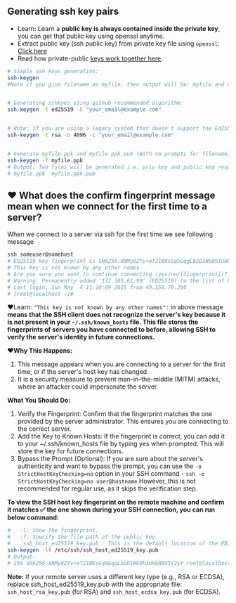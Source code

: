 
## Generating ssh key pairs

- Learn: Learn a **public key is always contained inside the private key**, you can get that public key using openssl anytime.
- Extract public key (ssh public key) from private key file using `openssl`: [Click here](https://stackoverflow.com/a/5246045/10012446)
- Read how private-public [keys work together here](https://www.devco.net/archives/2006/02/13/public_-_private_key_encryption_using_openssl.php).

```bash
# Simple ssh keys generation:
ssh-keygen
#Note if you give filename as myfile, then output will be: myfile and myfile.pub, where myfile is private key and myfile.pub is public key.


# Generating sshkyes using github recommended algorithm:
ssh-keygen -t ed25519 -C "your_email@example.com"


# Note: If you are using a legacy system that doesn't support the Ed25519 algorithm, use:
ssh-keygen -t rsa -b 4096 -C "your_email@example.com"


# Generate myfile.ppk and myfile.ppk.pub (With no prompts for filename, and do set passphrase in prompts):
ssh-keygen -f myfile.ppk
# Output: Two files will be generated i.e, priv key and public key respectively.
# myfile.ppk  myfile.ppk.pub
```

## ❤️ What does the confirm fingerprint message mean when we connect for the first time to a server?

When we connect to a server via ssh for the first time we see following message 

```bash
ssh someuser@somehost
# ED25519 key fingerprint is SHA256:XNMy8ZTv+eT21BKsGqSGqgLbSD1WG0hiUHbANX5Y2yY. 👈
# This key is not known by any other names.
# Are you sure you want to continue connecting (yes/no/[fingerprint])? yes
# Warning: Permanently added '172.105.61.99' (ED25519) to the list of known hosts.
# Last login: Sun May  4 11:10:09 2025 from 49.156.78.200
# [root@localhost ~]# 
```

❤️Learn: `"This key is not known by any other names":` in above message **means that the SSH client does not recognize the server's key because it is not present in your `~/.ssh/known_hosts` file. This file stores the fingerprints of servers you have connected to before, allowing SSH to verify the server's identity in future connections.**

**❤️Why This Happens:**
1. This message appears when you are connecting to a server for the first time, or if the server's host key has changed.
2. It is a security measure to prevent man-in-the-middle (MITM) attacks, where an attacker could impersonate the server.

**What You Should Do:**
1. Verify the Fingerprint: Confirm that the fingerprint matches the one provided by the server administrator. This ensures you are connecting to the correct server.
2. Add the Key to Known Hosts: If the fingerprint is correct, you can add it to your ~/.ssh/known_hosts file by typing yes when prompted. This will store the key for future connections.
3. Bypass the Prompt (Optional): If you are sure about the server's authenticity and want to bypass the prompt, you can use the `-o StrictHostKeyChecking=no` option in your SSH command - `ssh -o StrictHostKeyChecking=no user@hostname` However, this is not recommended for regular use, as it skips the verification step.

**To view the SSH host key fingerprint on the remote machine and confirm it **matches ✅** the one shown during your SSH connection, you can run below command:**

```bash
#   -l: Show the fingerprint.
#   -f: Specify the file path of the public key.
#   `ssh_host_ed25519_key.pub`: This is the default location of the ED25519 host key.
ssh-keygen -lf /etc/ssh/ssh_host_ed25519_key.pub
# Output:
# 256 SHA256:XNMy8ZTv+eT21BKsGqSGqgLbSD1WG0hiUHbANX5Y2yY root@localhost (ED25519) 👈
```

**Note:** If your remote server uses a different key type (e.g., RSA or ECDSA), replace ssh_host_ed25519_key.pub with the appropriate file: `ssh_host_rsa_key.pub` (for RSA) and `ssh_host_ecdsa_key.pub` (for ECDSA).
